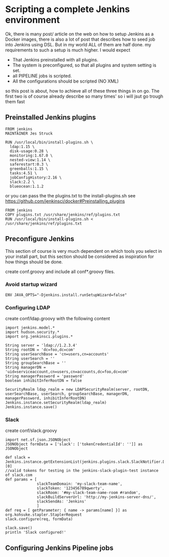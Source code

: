 # Scripting a complete Jenkins environment

Ok, there is many post/ article on the web on how to setup Jenkins as a Docker images, there is also a lot of post that describes how to seed job into Jenkins using DSL. But in my world ALL of them are half done. my requirements to such a setup is much higher. I would expect

* That Jenkins preinstalled with all plugins.
* The system is preconfigured, so that all plugins and system setting is set.
* all PIPELINE jobs is scripted.
* All the configurations should be scripted (NO XML)

so this post is about, how to achieve all of these three things in on go. The first two is of course already describe so many times' so i will jsut go trough them fast

## Preinstalled Jenkins plugins

    FROM jenkins
    MAINTAINER Jes Struck

    RUN /usr/local/bin/install-plugins.sh \
      ldap:1.15 \
      disk-usage:0.28 \
      monitoring:1.67.0 \
      nested-view:1.14 \
      saferestart:0.3 \
      greenballs:1.15 \
      tasks:4.51 \
      jobConfigHistory:2.16 \
      slack:2.2 \
      blueocean:1.1.2


or you can pass the the plugins.txt to the install-plugins.sh see https://github.com/jenkinsci/docker#Preinstalling_plugins

    FROM jenkins
    COPY plugins.txt /usr/share/jenkins/ref/plugins.txt
    RUN /usr/local/bin/install-plugins.sh < /usr/share/jenkins/ref/plugins.txt


## Preconfigure Jenkins
This section of course is very much dependent on which tools you select in your install part, but this section should be considered as inspiration for how things should be done.

create conf.groovy and include all conf*.groovy files.

### Avoid startup wizard

    ENV JAVA_OPTS="-Djenkins.install.runSetupWizard=false"

### Configuring LDAP
create conf/ldap.groovy with the following content

    import jenkins.model.*
    import hudson.security.*
    import org.jenkinsci.plugins.*

    String server = 'ldap://1.2.3.4'
    String rootDN = 'dc=foo,dc=com'
    String userSearchBase = 'cn=users,cn=accounts'
    String userSearch = ''
    String groupSearchBase = ''
    String managerDN = 'uid=serviceaccount,cn=users,cn=accounts,dc=foo,dc=com'
    String managerPassword = 'password'
    boolean inhibitInferRootDN = false

    SecurityRealm ldap_realm = new LDAPSecurityRealm(server, rootDN, userSearchBase, userSearch, groupSearchBase, managerDN, managerPassword, inhibitInferRootDN)
    Jenkins.instance.setSecurityRealm(ldap_realm)
    Jenkins.instance.save()

### Slack
create conf/slack.groovy

    import net.sf.json.JSONObject
    JSONObject formData = ['slack': ['tokenCredentialId': '']] as JSONObject

    def slack = Jenkins.instance.getExtensionList(jenkins.plugins.slack.SlackNotifier.DescriptorImpl.class)[0]
    //valid tokens for testing in the jenkins-slack-plugin-test instance of slack.com
    def params = [
                  slackTeamDomain: 'my-slack-team-name',
                  slackToken: '123456789qwerty',
                  slackRoom: '#my-slack-team-name-room #random',
                  slackBuildServerUrl: 'http://my-jenkins-server-dns/',
                  slackSendAs: 'Jenkins'
                  ]
    def req = [ getParameter: { name -> params[name] }] as org.kohsuke.stapler.StaplerRequest
    slack.configure(req, formData)

    slack.save()
    println 'Slack configured!'

## Configuring Jenkins Pipeline jobs
